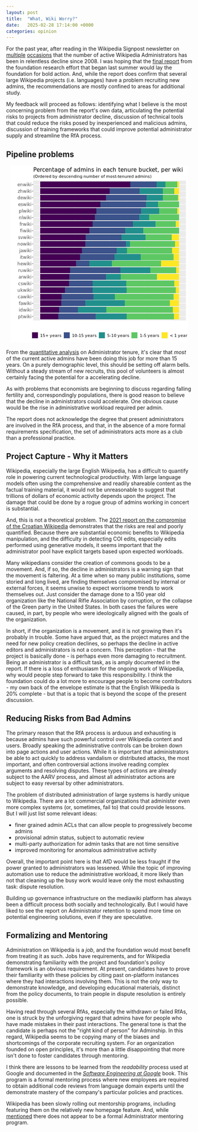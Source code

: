 ```yaml
---
layout: post
title:  "What, Wiki Worry?"
date:   2025-02-28 17:14:00 +0000
categories: opinion
---
```


For the past year, after reading in the Wikipedia Signpost newsletter on
[multiple](https://en.wikipedia.org/wiki/Wikipedia:Wikipedia_Signpost/2024-05-16/Special_report)
[occasions](https://en.wikipedia.org/wiki/Wikipedia:Wikipedia_Signpost/2023-08-15/Special_report)
that the number of active Wikipedia Administrators
has been in relentless decline since 2008. I was hoping that the
[final report](ihttps://upload.wikimedia.org/wikipedia/commons/5/5f/%28Final_Report%29_Administrator_recruitment%2C_retention%2C_%26_attrition_%28SDS1.2.2%29.pdf)
from the foundation research effort that began last summer would lay the
foundation for bold action. And, while the report does confirm that
several large Wikipedia projects (i.e. languages) have a problem
recruiting new admins, the recommendations are mostly confined to
areas for additional study.

My feedback will proceed as follows: identifying what I believe is
the most concerning problem from the report's own data, articulating the
potential risks to projects from administrator decline, discussion of
technical tools that could reduce the risks posed by inexperienced and
malicious admins, discussion of training frameworks that could improve
potential administrator supply and streamline the RfA process.

## Pipeline problems

<p align="center">
  <img src="/media/admins.png">
</p>

From the [quantitative analysis](https://gitlab.wikimedia.org/repos/research/admin-recruitment-retention-and-attrition/-/blob/main/admin_tenure.ipynb?ref_type=heads)
on Administrator tenure, it's clear that <em>most</em> of the current
active admins have been doing this job for more than 15 years. On a purely
demographic level, this should be setting off alarm bells. Without a steady
stream of new recruits, this pool of volunteers is almost certainly facing the
potential for a accelerating decline.

As with problems that economists are beginning to discuss regarding falling
fertility and, correspondingly populations, there is good reason to believe that
the decline in administrators could accelerate. One obvious cause would be the
rise in administrative workload required per admin.

The report does not acknowledge the degree that present administrators are
involved in the RfA process, and that, in the absence of a more formal
requirements specification, the set of administrators acts more as a club than a
professional practice.

## Project Capture - Why it Matters

Wikipedia, especially the large English Wikipedia, has a difficult to quantify
role in powering current technological productivity. With large language models
often using the comprehensive and readily shareable content as the factual
training material, it would not be unreasonable to suggest that trillions of
dollars of economic activity depends upon the project. The damage that could be
done by a rogue group of admins working in concert is substantial.

And, this is not a theoretical problem. The [2021 report on the compromise of the
Croatian
Wikipedia](https://en.wikipedia.org/wiki/File:Croatian_WP_Disinformation_Assessment_-_Final_Report_EN.pdf)
demonstrates that the risks are real and poorly quantified. Because there are
substantial economic benefits to Wikipedia manipulation, and the difficulty in
detecting COI edits, especially edits performed using generative models, it
seems important that the administrator pool have explicit targets based upon
expected workloads.

Many wikipedians consider the creation of commons goods to be a movement. And,
if so, the decline in administrators is a warning sign that the movement is faltering.
At a time when so many public institutions, some storied and long lived, are
finding themselves compromised by internal or external forces, it seems unwise
to expect worrisome trends to work themselves out. Just consider the damage done
to a 150 year old organization like the National Rifle Association by
corruption, or the collapse of the Green party in the United States. In both
cases the failures were caused, in part, by people who were ideologically aligned with
the goals of the organization.

In short, if the organization is a movement, and it is not growing then
it's probably
in trouble. Some have argued that, as the project matures and the need for new policy
creation declines, so perhaps the decline in active editors and administrators
is not a concern. This perception - that the project is basically done - is
perhaps even more damaging to recruitment. Being an administrator is a difficult
task, as is amply documented in the report. If there is a loss of enthusiasm for
the ongoing work of Wikipedia, why would people step forward to take this
responsibility. I think the foundation could do a lot more to encourage people
to become contributors - my own back of the envelope estimate is that the
English Wikipedia is 20% complete - but that is a topic that is beyond the scope
of the present discussion.

## Reducing Risks from Bad Admins

The primary reason that the RfA process is arduous and exhausting is because
admins have such powerful control over Wikipedia content and users. Broadly
speaking the administrative controls can be broken down into page actions and
user actions. While it is important that administrators be able to act quickly
to address vandalism or distributed attacks, the most important, and often
controversial actions involve reading complex arguments and resolving disputes.
These types of actions are already subject to the AARV process, and almost all
administrator actions are subject to easy reversal by other administrators.

The problem of distributed administration of large systems is hardly unique to
Wikipedia. There are a lot commercial organizations that administer even more
complex systems (or, sometimes, fail to) that could provide lessons. But I will
just list some relevant ideas:

 + finer grained admin ACLs that can allow people to progressively become admins
 + provisional admin status, subject to automatic review
 + multi-party authorization for admin tasks that are not time sensitive
 + improved monitoring for anomalous administrative activity

Overall, the important point here is that AfD would be less fraught if the power
granted to administrators was lessened. While the topic of improving automation
use to reduce the administrative workload, it more likely than not that cleaning
up the busy work would leave only the most exhausting task: dispute
resolution.

Building up governance infrastructure on the mediawiki platform has always been
a difficult process both socially and technologically. But I would have liked to
see the report on Administrator retention to spend more time on potential
engineering solutions, even if they are speculative.

## Formalizing and Mentoring

Administration on Wikipedia is a <em>job</em>, and the foundation would most
benefit from treating it as such. Jobs have requirements, and for Wikipedia
demonstrating familiarity with the project and foundation's policy framework is
an obvious requirement. At present, candidates have to prove their familiarity
with these policies by citing past on-platform instances where they had
interactions involving them.
This is not the only way to demonstrate knowledge, and developing educational
materials, distinct from the policy documents, to train people in dispute
resolution is entirely possible.

Having read through several RfAs, especially the withdrawn or failed RfAs, one
is struck by the unforgiving regard that admins have for people who have made
mistakes in their past interactions. The general tone is that the candidate is
perhaps not the "right kind of person" for Adminship. In this regard, Wikipedia
seems to be copying many of the biases and shortcomings of the corporate
recruiting system. For an organization founded on open principles, it's more
than a little disappointing that more isn't done to foster candidates through
mentoring.

I think there are lessons to be learned from the <em>readability</em> process
used at Google and documented in the [_Software Engineering at Google_](https://abseil.io/resources/swe-book) book.
This program is a formal mentoring process where new employees are required to
obtain additional code reviews from language domain experts until the
demonstrate mastery of the company's particular policies and practices.

Wikipedia has been slowly rolling out mentorship programs, including featuring
them on the relatively new homepage feature. And, while
[mentioned](https://en.wikipedia.org/wiki/Wikipedia:Mentorship#Voluntary_mentorship)
there does not appear to be a formal Administrator mentoring program.

